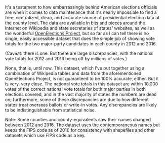 It's a testament to how embarrassingly behind American elections officials are when it comes to data maintenance that it's nearly impossible to find a free, centralized, clean, and accurate source of presidential election data at the county level. The data are available in bits and pieces around the Internet on Wikipedia and state secretaries of states' websites, as well as the wonderful [OpenElections Project](https://github.com/openelections), but so far as I can tell there is no single, easily accessible dataset that does the simple job of showing vote totals for the two major-party candidates in each county in 2012 and 2016.

(Caveat: there is one. But there are large discrepancies, with the national vote totals for 2012 and 2016 being off by millions of votes.)

None, that is, until now. This dataset, which I've put together using a combination of Wikipedia tables and data from the aforementioned OpenElections Project, is not guaranteed to be 100% accurate, either. But it is very, very close. The national vote totals in this dataset are within 10,000 votes of the correct national vote totals for both major parties in both elections covered, and in the vast majority of states the numbers are dead on; furthermore, some of these discrepancies are due to how different states treat overseas ballots or write-in votes. Any discrepancies are likely to be indistinguishable from statistical noise. 

Note: Some counties and county-equivalents saw their names changed between 2012 and 2016. The dataset uses the contemporaneous names but keeps the FIPS code as of 2016 for consistency with shapefiles and other datasets which use FIPS code as a key.
